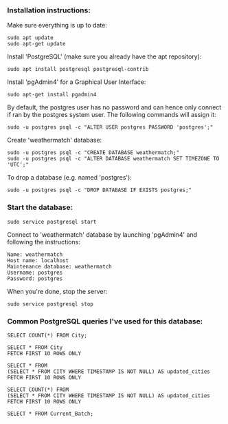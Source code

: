 ### Installation instructions:

Make sure everything is up to date:
```
sudo apt update
sudo apt-get update
```

Install 'PostgreSQL' (make sure you already have the apt repository):
```
sudo apt install postgresql postgresql-contrib
```

Install 'pgAdmin4' for a Graphical User Interface:
```
sudo apt-get install pgadmin4
```

By default, the postgres user has no password and can hence only connect if ran by the postgres system user. The following commands will assign it:
```
sudo -u postgres psql -c "ALTER USER postgres PASSWORD 'postgres';"
```

Create 'weathermatch' database:
```
sudo -u postgres psql -c "CREATE DATABASE weathermatch;"
sudo -u postgres psql -c "ALTER DATABASE weathermatch SET TIMEZONE TO 'UTC';"
```

To drop a database (e.g. named 'postgres'):
```
sudo -u postgres psql -c "DROP DATABASE IF EXISTS postgres;"
```

### Start the database:
```
sudo service postgresql start
```

Connect to 'weathermatch' database by launching 'pgAdmin4' and following the instructions:
```
Name: weathermatch
Host name: localhost
Maintenance database: weathermatch
Username: postgres
Password: postgres
```

When you're done, stop the server:
```
sudo service postgresql stop
```

### Common PostgreSQL queries I've used for this database:
```
SELECT COUNT(*) FROM City;

SELECT * FROM City
FETCH FIRST 10 ROWS ONLY

SELECT * FROM 
(SELECT * FROM CITY WHERE TIMESTAMP IS NOT NULL) AS updated_cities
FETCH FIRST 10 ROWS ONLY

SELECT COUNT(*) FROM 
(SELECT * FROM CITY WHERE TIMESTAMP IS NOT NULL) AS updated_cities
FETCH FIRST 10 ROWS ONLY

SELECT * FROM Current_Batch;
```
